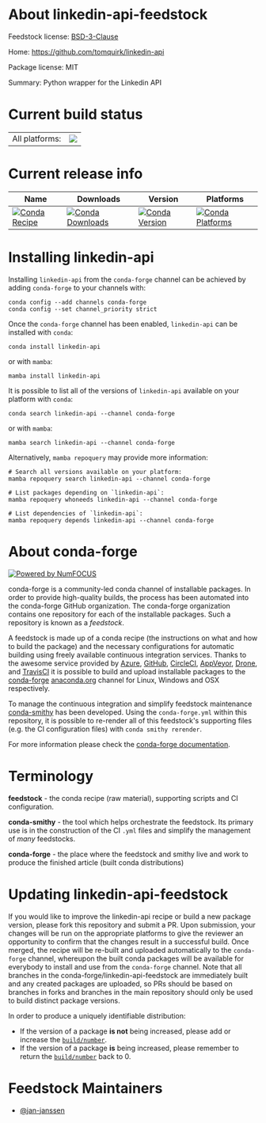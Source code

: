About linkedin-api-feedstock
============================

Feedstock license: [BSD-3-Clause](https://github.com/conda-forge/linkedin-api-feedstock/blob/main/LICENSE.txt)

Home: https://github.com/tomquirk/linkedin-api

Package license: MIT

Summary: Python wrapper for the Linkedin API

Current build status
====================


<table><tr><td>All platforms:</td>
    <td>
      <a href="https://dev.azure.com/conda-forge/feedstock-builds/_build/latest?definitionId=14684&branchName=main">
        <img src="https://dev.azure.com/conda-forge/feedstock-builds/_apis/build/status/linkedin-api-feedstock?branchName=main">
      </a>
    </td>
  </tr>
</table>

Current release info
====================

| Name | Downloads | Version | Platforms |
| --- | --- | --- | --- |
| [![Conda Recipe](https://img.shields.io/badge/recipe-linkedin--api-green.svg)](https://anaconda.org/conda-forge/linkedin-api) | [![Conda Downloads](https://img.shields.io/conda/dn/conda-forge/linkedin-api.svg)](https://anaconda.org/conda-forge/linkedin-api) | [![Conda Version](https://img.shields.io/conda/vn/conda-forge/linkedin-api.svg)](https://anaconda.org/conda-forge/linkedin-api) | [![Conda Platforms](https://img.shields.io/conda/pn/conda-forge/linkedin-api.svg)](https://anaconda.org/conda-forge/linkedin-api) |

Installing linkedin-api
=======================

Installing `linkedin-api` from the `conda-forge` channel can be achieved by adding `conda-forge` to your channels with:

```
conda config --add channels conda-forge
conda config --set channel_priority strict
```

Once the `conda-forge` channel has been enabled, `linkedin-api` can be installed with `conda`:

```
conda install linkedin-api
```

or with `mamba`:

```
mamba install linkedin-api
```

It is possible to list all of the versions of `linkedin-api` available on your platform with `conda`:

```
conda search linkedin-api --channel conda-forge
```

or with `mamba`:

```
mamba search linkedin-api --channel conda-forge
```

Alternatively, `mamba repoquery` may provide more information:

```
# Search all versions available on your platform:
mamba repoquery search linkedin-api --channel conda-forge

# List packages depending on `linkedin-api`:
mamba repoquery whoneeds linkedin-api --channel conda-forge

# List dependencies of `linkedin-api`:
mamba repoquery depends linkedin-api --channel conda-forge
```


About conda-forge
=================

[![Powered by
NumFOCUS](https://img.shields.io/badge/powered%20by-NumFOCUS-orange.svg?style=flat&colorA=E1523D&colorB=007D8A)](https://numfocus.org)

conda-forge is a community-led conda channel of installable packages.
In order to provide high-quality builds, the process has been automated into the
conda-forge GitHub organization. The conda-forge organization contains one repository
for each of the installable packages. Such a repository is known as a *feedstock*.

A feedstock is made up of a conda recipe (the instructions on what and how to build
the package) and the necessary configurations for automatic building using freely
available continuous integration services. Thanks to the awesome service provided by
[Azure](https://azure.microsoft.com/en-us/services/devops/), [GitHub](https://github.com/),
[CircleCI](https://circleci.com/), [AppVeyor](https://www.appveyor.com/),
[Drone](https://cloud.drone.io/welcome), and [TravisCI](https://travis-ci.com/)
it is possible to build and upload installable packages to the
[conda-forge](https://anaconda.org/conda-forge) [anaconda.org](https://anaconda.org/)
channel for Linux, Windows and OSX respectively.

To manage the continuous integration and simplify feedstock maintenance
[conda-smithy](https://github.com/conda-forge/conda-smithy) has been developed.
Using the ``conda-forge.yml`` within this repository, it is possible to re-render all of
this feedstock's supporting files (e.g. the CI configuration files) with ``conda smithy rerender``.

For more information please check the [conda-forge documentation](https://conda-forge.org/docs/).

Terminology
===========

**feedstock** - the conda recipe (raw material), supporting scripts and CI configuration.

**conda-smithy** - the tool which helps orchestrate the feedstock.
                   Its primary use is in the construction of the CI ``.yml`` files
                   and simplify the management of *many* feedstocks.

**conda-forge** - the place where the feedstock and smithy live and work to
                  produce the finished article (built conda distributions)


Updating linkedin-api-feedstock
===============================

If you would like to improve the linkedin-api recipe or build a new
package version, please fork this repository and submit a PR. Upon submission,
your changes will be run on the appropriate platforms to give the reviewer an
opportunity to confirm that the changes result in a successful build. Once
merged, the recipe will be re-built and uploaded automatically to the
`conda-forge` channel, whereupon the built conda packages will be available for
everybody to install and use from the `conda-forge` channel.
Note that all branches in the conda-forge/linkedin-api-feedstock are
immediately built and any created packages are uploaded, so PRs should be based
on branches in forks and branches in the main repository should only be used to
build distinct package versions.

In order to produce a uniquely identifiable distribution:
 * If the version of a package **is not** being increased, please add or increase
   the [``build/number``](https://docs.conda.io/projects/conda-build/en/latest/resources/define-metadata.html#build-number-and-string).
 * If the version of a package **is** being increased, please remember to return
   the [``build/number``](https://docs.conda.io/projects/conda-build/en/latest/resources/define-metadata.html#build-number-and-string)
   back to 0.

Feedstock Maintainers
=====================

* [@jan-janssen](https://github.com/jan-janssen/)

